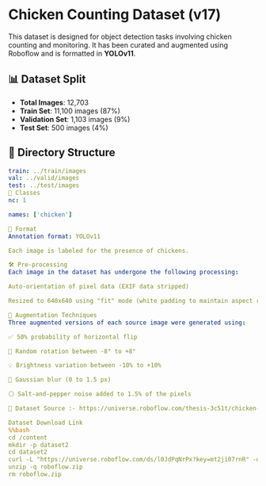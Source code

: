 
# Chicken Counting Dataset (v17)

This dataset is designed for object detection tasks involving chicken counting and monitoring. It has been curated and augmented using Roboflow and is formatted in **YOLOv11**.

## 📊 Dataset Split

- **Total Images**: 12,703
- **Train Set**: 11,100 images (87%)
- **Validation Set**: 1,103 images (9%)
- **Test Set**: 500 images (4%)

## 📁 Directory Structure

```yaml
train: ../train/images
val: ../valid/images
test: ../test/images
🐔 Classes
nc: 1

names: ['chicken']

🧠 Format
Annotation format: YOLOv11

Each image is labeled for the presence of chickens.

🛠 Pre-processing
Each image in the dataset has undergone the following processing:

Auto-orientation of pixel data (EXIF data stripped)

Resized to 640x640 using "fit" mode (white padding to maintain aspect ratio)

🔄 Augmentation Techniques
Three augmented versions of each source image were generated using:

✅ 50% probability of horizontal flip

🔄 Random rotation between -8° to +8°

💡 Brightness variation between -10% to +10%

🔬 Gaussian blur (0 to 1.5 px)

⚪ Salt-and-pepper noise added to 1.5% of the pixels

🔗 Dataset Source :- https://universe.roboflow.com/thesis-3c51t/chicken-counting/dataset/17

Dataset Download Link
%%bash
cd /content
mkdir -p dataset2
cd dataset2
curl -L "https://universe.roboflow.com/ds/l0JdPqNrPx?key=mt2ji07rnR" -o roboflow.zip
unzip -q roboflow.zip
rm roboflow.zip
